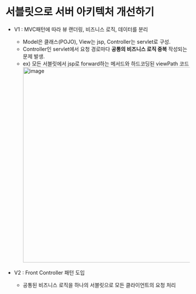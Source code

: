 # 서블릿으로 서버 아키텍처 개선하기

* V1 : MVC패턴에 따라 뷰 랜더링, 비즈니스 로직, 데이터를 분리

  * Model은 클래스(POJO), View는 jsp, Controller는 servlet로 구성.
  * Controller인 servlet에서 요청 경로마다 **공통의 비즈니스 로직 중복** 작성되는 문제 발생.
  * ex) 모든 서블릿에서 jsp로 forward하는 메서드와 하드코딩된 viewPath 코드
    <img width="535" alt="image" src="https://github.com/dongjun-Yi/jspboard/assets/90665186/8055de43-d61f-4859-959d-1b08178fb220">
  

* V2 : Front Controller 패턴 도입
  * 공통된 비즈니스 로직을 하나의 서블릿으로 모든 클라이언트의 요청 처리 
